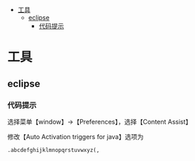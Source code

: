 <!-- TOC -->

- [工具](#工具)
    - [eclipse](#eclipse)
        - [代码提示](#代码提示)

<!-- /TOC -->

<a id="markdown-工具" name="工具"></a>
# 工具

<a id="markdown-eclipse" name="eclipse"></a>
## eclipse

<a id="markdown-代码提示" name="代码提示"></a>
### 代码提示
选择菜单【window】->【Preferences】，选择【Content Assist】

修改【Auto Activation triggers for java】选项为

`.abcdefghijklmnopqrstuvwxyz(,`
